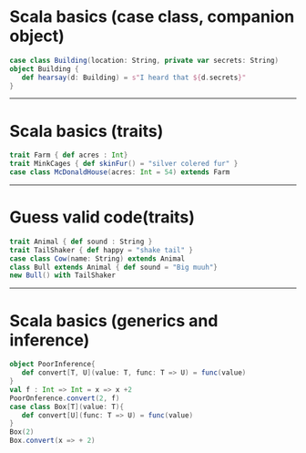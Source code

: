 
# Scala basics (case class, companion object)



``` scala
case class Building(location: String, private var secrets: String)
object Building {
   def hearsay(d: Building) = s"I heard that ${d.secrets}"
}
```
---
# Scala basics (traits)
``` scala
trait Farm { def acres : Int}
trait MinkCages { def skinFur() = "silver colered fur" }
case class McDonaldHouse(acres: Int = 54) extends Farm
```
---
# Guess valid code(traits)
``` scala
trait Animal { def sound : String }
trait TailShaker { def happy = "shake tail" }
case class Cow(name: String) extends Animal
class Bull extends Animal { def sound = "Big muuh"}
new Bull() with TailShaker
```
---
# Scala basics (generics and inference)
``` scala
object PoorInference{
   def convert[T, U](value: T, func: T => U) = func(value)
}
val f : Int => Int = x => x +2
PoorOnference.convert(2, f)
case class Box[T](value: T){ 
   def convert[U](func: T => U) = func(value) 
}
Box(2)
Box.convert(x => + 2)
```